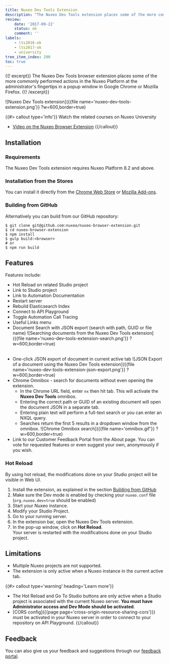 ```yaml
---
title: Nuxeo Dev Tools Extension
description: "The Nuxeo Dev Tools extension places some of the more commonly performed actions in the Nuxeo Platform at the administrator's fingertips in a convenient browser popup window."
review:
    date: '2017-09-22'
    status: ok
    comment: ''
labels:
    - lts2016-ok
    - lts2017-ok  
    - university
tree_item_index: 200
toc: true
---
```

{{! excerpt}}
The Nuxeo Dev Tools browser extension places some of the more commonly performed actions in the Nuxeo Platform at the administrator's fingertips in a popup window in Google Chrome or Mozilla Firefox.
{{! /excerpt}}

![Nuxeo Dev Tools extension]({{file name='nuxeo-dev-tools-extension.png'}} ?w=600,border=true)

{{#> callout type='info'}}
Watch the related courses on Nuxeo University
- [Video on the Nuxeo Browser Extension](https://university.hyland.com/courses/e4037)
{{/callout}}

## Installation

### Requirements
The Nuxeo Dev Tools extension requires Nuxeo Platform 8.2 and above.

### Installation from the Stores

You can install it directly from the [Chrome Web Store](https://chrome.google.com/webstore/detail/nuxeo-extension/kncphbjdicjganncpalklkllihdidcmh) or [Mozilla Add-ons](https://addons.mozilla.org/en-US/firefox/addon/nuxeo-dev-tools/).

### Building from GitHub

Alternatively you can build from our GitHub repository:

```
$ git clone git@github.com:nuxeo/nuxeo-browser-extension.git
$ cd nuxeo-browser-extension
$ npm install
$ gulp build:<browser>
# or
$ npm run build
```

## Features

Features include:
* Hot Reload on related Studio project
* Link to Studio project
* Link to Automation Documentation
* Restart server
* Rebuild Elasticsearch Index
* Connect to API Playground
* Toggle Automation Call Tracing
* Useful Links menu
* Document Search with JSON export (search with path, GUID or file name)
    ![Searching documents from the Nuxeo Dev Tools extension]({{file name='nuxeo-dev-tools-extension-search.png'}} ?w=600,border=true)<br /><br />
- One-click JSON export of document in current active tab
    ![JSON Export of a document using the Nuxeo Dev Tools extension]({{file name='nuxeo-dev-tools-extension-json-export.png'}} ?w=600,border=true)
- Chrome Omnibox - search for documents without even opening the extension.
    - In the Chrome URL field, enter `nx` then hit tab. This will activate the **Nuxeo Dev Tools** omnibox.
    - Entering the correct path or GUID of an existing document will open the document JSON in a separate tab.
    - Entering plain text will perform a full-text search or you can enter an NXQL query.
    - Searches return the first 5 results in a dropdown window from the omnibox.
    ![Chrome Omnibox search]({{file name='omnibox.gif'}} ?w=600,border=true)
- Link to our Customer Feedback Portal from the About page. You can vote for requested features or even suggest your own, anonymously if you wish.

### Hot Reload
By using hot reload, the modifications done on your Studio project will be visible in Web UI.

1. Install the extension, as explained in the section [Building from GitHub](#building-from-github)
1. Make sure the Dev mode is enabled by checking your `nuxeo.conf` file (`org.nuxeo.dev=true` should be enabled)
1. Start your Nuxeo instance.</br>
1. Modify your Studio Project.
1. Go to your running server.
1. In the extension bar, open the Nuxeo Dev Tools extension.
1. In the pop-up window, click on **Hot Reload**.</br>
    Your server is restarted with the modifications done on your Studio project.

## Limitations

- Multiple Nuxeo projects are not supported.
- The extension is only active when a Nuxeo instance in the current active tab.

{{#> callout type='warning' heading='Learn more'}}
- The Hot Reload and Go To Studio buttons are only active when a Studio project is associated with the current Nuxeo server. **You must have Administrator access and Dev Mode should be activated**.
- [CORS config]({{page page='cross-origin-resource-sharing-cors'}}) must be activated in your Nuxeo server in order to connect to your repository on API Playground.
{{/callout}}

## Feedback

You can also give us your feedback and suggestions through our [feedback portal](https://portal.prodpad.com/40c295d6-739d-11e7-9e52-06df22ffaf6f).
